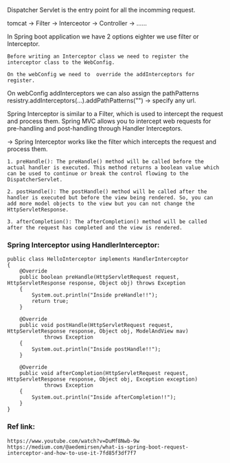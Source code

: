 
Dispatcher Servlet is the entry point for all the incomming request.

tomcat -> Filter -> Interceotor -> Controller -> ......


In Spring boot application we have 2 options eighter we use filter or Interceptor.

	Before writing an Interceptor class we need to register the interceptor class to the WebConfig. 

	On the webConfig we need to  override the addInterceptors for register.

On  webConfig addInterceptors we can also assign the pathPatterns
	resistry.addInterceptors(...).addPathPatterns("") -> specify any url.

Spring Interceptor is similar to a Filter, which is used to intercept the request and process them. Spring MVC allows you to intercept web requests for pre-handling 
and post-handling through Handler Interceptors.

-> Spring Interceptor works like the filter which intercepts the request and process them.
	
	1. preHandle(): The preHandle() method will be called before the actual handler is executed. This method returns a boolean value which can be used to continue or break the control flowing to the DispatcherServlet.
		
	2. postHandle(): The postHandle() method will be called after the handler is executed but before the view being rendered. So, you can add more model objects to the view but you can not change the HttpServletResponse.
		
	3. afterCompletion(): The afterCompletion() method will be called after the request has completed and the view is rendered.
	
	
### Spring Interceptor using HandlerInterceptor:
	
	public class HelloInterceptor implements HandlerInterceptor
	{
		@Override
		public boolean preHandle(HttpServletRequest request, HttpServletResponse response, Object obj) throws Exception
		{
			System.out.println("Inside preHandle!!");
			return true;
		}
		
		@Override
		public void postHandle(HttpServletRequest request, HttpServletResponse response, Object obj, ModelAndView mav)
				throws Exception
		{
			System.out.println("Inside postHandle!!");
		}
		
		@Override
		public void afterCompletion(HttpServletRequest request, HttpServletResponse response, Object obj, Exception exception)
				throws Exception
		{
			System.out.println("Inside afterCompletion!!");
		}
	}
	
### Ref link:
	https://www.youtube.com/watch?v=DuMf8Nwb-9w
	https://medium.com/@aedemirsen/what-is-spring-boot-request-interceptor-and-how-to-use-it-7fd85f3df7f7
	
